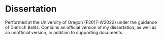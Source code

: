 # Dissertation
Performed at the University of Oregon (F2017-W2022) under the guidance of Dietrich Belitz.
Contains an official version of my dissertation, as well as an unofficial version, in addition to supporting documents.
